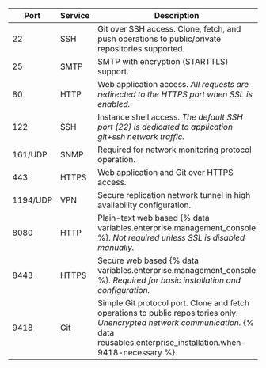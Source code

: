 | Port     | Service | Description                                                                                                                                                                             |
| -------- | ------- | --------------------------------------------------------------------------------------------------------------------------------------------------------------------------------------- |
| 22       | SSH     | Git over SSH access. Clone, fetch, and push operations to public/private repositories supported.                                                                                        |
| 25       | SMTP    | SMTP with encryption (STARTTLS) support.                                                                                                                                                |
| 80       | HTTP    | Web application access. *All requests are redirected to the HTTPS port when SSL is enabled.*                                                                                            |
| 122      | SSH     | Instance shell access. *The default SSH port (22) is dedicated to application git+ssh network traffic.*                                                                                 |
| 161/UDP  | SNMP    | Required for network monitoring protocol operation.                                                                                                                                     |
| 443      | HTTPS   | Web application and Git over HTTPS access.                                                                                                                                              |
| 1194/UDP | VPN     | Secure replication network tunnel in high availability configuration.                                                                                                                   |
| 8080     | HTTP    | Plain-text web based {% data variables.enterprise.management_console %}. *Not required unless SSL is disabled manually.*                                                                |
| 8443     | HTTPS   | Secure web based {% data variables.enterprise.management_console %}. *Required for basic installation and configuration.*                                                               |
| 9418     | Git     | Simple Git protocol port. Clone and fetch operations to public repositories only. *Unencrypted network communication.* {% data reusables.enterprise_installation.when-9418-necessary %}

